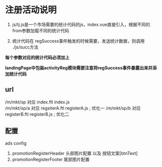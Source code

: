 # 注册活动说明

1. js/tj.js是一个市场需要的统计代码的js，index.vue直接引入，根据不同的from参数加载不同的统计代码

2. 统计代码在 regSuccess事件触发的时候需要，发送统计数据，则调用 ./js/succ方法

**每个参数对应的统计代码必须加上**

**landingPage中包装activityReg模块需要注意将regSuccess事件暴露出来并添加统计代码**

## url

/m/mkt/sp    对应 index.ftl index.js  
/m/mkt/sp/a  对应 regsiterA.ftl registerA.js ; 优化一
/m/mkt/sp/b  对应 registerB.ftl registerB.js ; 优化二


## 配置
ads config
1. promotionRegisterHeader 头部图片配置 以及 按钮文案[btnText]
2. promotionRegisterFooter 尾部图片配置
